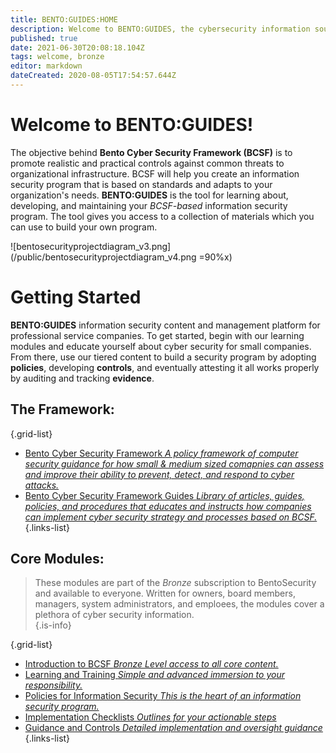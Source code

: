```yaml
---
title: BENTO:GUIDES:HOME
description: Welcome to BENTO:GUIDES, the cybersecurity information source for clients and guests.
published: true
date: 2021-06-30T20:08:18.104Z
tags: welcome, bronze
editor: markdown
dateCreated: 2020-08-05T17:54:57.644Z
---
```


# Welcome to BENTO:GUIDES!
The objective behind **Bento Cyber Security Framework (BCSF)** is to promote realistic and practical controls against common threats to organizational infrastructure. BCSF will help you create an information security program that is based on standards and adapts to your organization's needs.  **BENTO:GUIDES** is the tool for learning about, developing, and maintaining your *BCSF-based* information security program. The tool gives you access to a collection of materials which you can use to build your own program.

![bentosecurityprojectdiagram_v3.png](/public/bentosecurityprojectdiagram_v4.png =90%x)

# Getting Started
**BENTO:GUIDES** information security content and management platform for professional service companies. To get started, begin with our learning modules and educate yourself about cyber security for small companies.  From there, use our tiered content to build a security program by adopting **policies**, developing **controls**, and eventually attesting it all works properly by auditing and tracking **evidence**.

## The Framework:
{.grid-list}
- [Bento Cyber Security Framework *A policy framework of computer security guidance for how small & medium sized comapnies can assess and improve their ability to prevent, detect, and respond to cyber attacks.*](/bcsf)
- [Bento Cyber Security Framework Guides *Library of articles, guides, policies, and procedures that educates and instructs how companies can implement cyber security strategy and processes based on BCSF.*](/bronze-controls)
{.links-list}

## Core Modules:
> These modules are part of the *Bronze* subscription to BentoSecurity and available to everyone.  Written for owners, board members, managers, system administrators, and emploees, the modules cover a plethora of cyber security information.  
{.is-info}

{.grid-list}
- [Introduction to BCSF *Bronze Level access to all core content.*](/home-subscriptions-bronze)
- [Learning and Training *Simple and advanced immersion to your responsibility.*](/bronze-training)
- [Policies for Information Security *This is the heart of an information security program.*](/bronze-policies)
- [Implementation Checklists *Outlines for your actionable steps*](/bronze-checklists)
- [Guidance and Controls *Detailed implementation and oversight guidance*](/bronze-controls)
{.links-list}
